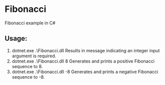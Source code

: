 # Fibonacci
Fibonacci example in C#

## Usage:
1. dotnet.exe .\Fibonacci.dll
Results in message indicating an integer input argument is required.
1. dotnet.exe .\Fibonacci.dll 8
Generates and prints a positive Fibonacci sequence to 8.
1. dotnet.exe .\Fibonacci.dll -8
Generates and prints a negative Fibonacci sequence to -8.